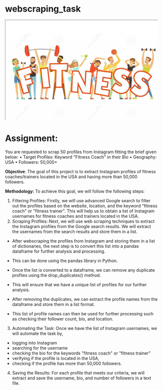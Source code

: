 # webscraping_task

![alt text](fitness.jpg)

# Assignment:
You are requested to scrap 50 profiles from Instagram fitting the brief given below:
•	Target Profiles: Keyword "Fitness Coach" in their Bio
•	Geography: USA
•	Followers: 50,000+

**Objective**: The goal of this project is to extract Instagram profiles of fitness coaches/trainers located in the USA and having more than 50,000 followers.


**Methodology:** To achieve this goal, we will follow the following steps:
1.	Filtering Profiles: Firstly, we will use advanced Google search to filter out the profiles based on the website, location, and the keyword "fitness coach" or "fitness trainer". This will help us to obtain a list of Instagram usernames for fitness coaches and trainers located in the USA.
2.	Scraping Profiles: Next, we will use web scraping techniques to extract the Instagram profiles from the Google search results. We will extract the usernames from the search results and store them in a list.

- After webscraping the profiles from Instagram and storing them in a list of dictionaries, the next step is to convert this list into a pandas dataframe for further analysis and processing. 

- This can be done using the pandas library in Python.

- Once the list is converted to a dataframe, we can remove any duplicate profiles using the drop_duplicates() method. 

- This will ensure that we have a unique list of profiles for our further analysis.

- After removing the duplicates, we can extract the profile names from the dataframe and store them in a list format. 

- This list of profile names can then be used for further processing such as checking their follower count, bio, and location.

3.	Automating the Task: Once we have the list of Instagram usernames, we will automate the task by,
-	 logging into Instagram
-	searching for the username
-	checking the bio for the keywords "fitness coach" or "fitness trainer"
-	verifying if the profile is located in the USA,
-	checking if the profile has more than 50,000 followers.

4.	Saving the Results: For each profile that meets our criteria, we will extract and save the username, bio, and number of followers in a text file.


